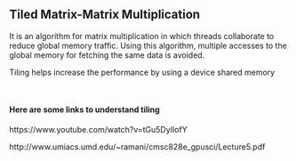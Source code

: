<h2>Tiled Matrix-Matrix Multiplication</h2>
It is an algorithm for matrix multiplication in which threads collaborate to reduce global memory traffic. Using this algorithm, multiple accesses to the global memory for fetching the same data is avoided.
<p>Tiling helps increase the performance by using a device shared memory</p>
</br>
<h4>Here are some links to understand tiling</h4>
https://www.youtube.com/watch?v=tGu5DyIlofY
<p>   </p>
http://www.umiacs.umd.edu/~ramani/cmsc828e_gpusci/Lecture5.pdf
